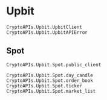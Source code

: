 # Upbit

```@docs
CryptoAPIs.Upbit.UpbitClient
CryptoAPIs.Upbit.UpbitAPIError
```

## Spot

```@docs
CryptoAPIs.Upbit.Spot.public_client
```

```@docs
CryptoAPIs.Upbit.Spot.day_candle
CryptoAPIs.Upbit.Spot.order_book
CryptoAPIs.Upbit.Spot.ticker
CryptoAPIs.Upbit.Spot.market_list
```
